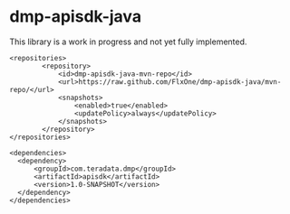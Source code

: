 # dmp-apisdk-java
This library is a work in progress and not yet fully implemented.

```
<repositories>
        <repository>
            <id>dmp-apisdk-java-mvn-repo</id>
            <url>https://raw.github.com/FlxOne/dmp-apisdk-java/mvn-repo/</url>
            <snapshots>
                <enabled>true</enabled>
                <updatePolicy>always</updatePolicy>
            </snapshots>
        </repository>
</repositories>
```

```
<dependencies>
  <dependency>
      <groupId>com.teradata.dmp</groupId>
      <artifactId>apisdk</artifactId>
      <version>1.0-SNAPSHOT</version>
  </dependency>
</dependencies>
```
